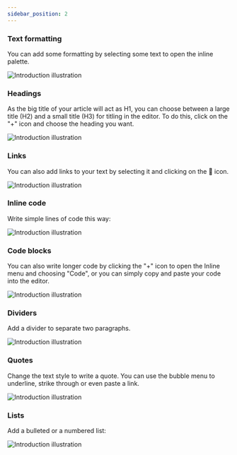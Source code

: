 ```yaml
---
sidebar_position: 2
---
```


### Text formatting

You can add some formatting by selecting some text to open the inline palette.

![Introduction illustration](/img/illustrations/bubble_menu_1.gif)

### Headings

As the big title of your article will act as H1, you can choose between a large title (H2) and a small title (H3) for titling in the editor. To do this, click on the "+" icon and choose the heading you want.

![Introduction illustration](/img/illustrations/heading.gif)

### Links

You can also add links to your text by selecting it and clicking on the 🔗 icon.

![Introduction illustration](/img/illustrations/link_1.gif)

### Inline code

Write simple lines of code this way:

![Introduction illustration](/img/illustrations/inline_code.gif)

### Code blocks

You can also write longer code by clicking the "+" icon to open the Inline menu and choosing "Code", or you can simply copy and paste your code into the editor.

![Introduction illustration](/img/illustrations/code.gif)

### Dividers

Add a divider to separate two paragraphs.

![Introduction illustration](/img/illustrations/divider.gif)

### Quotes

Change the text style to write a quote. You can use the bubble menu to underline, strike through or even paste a link.

![Introduction illustration](/img/illustrations/quote.gif)

### Lists

Add a bulleted or a numbered list:

![Introduction illustration](/img/illustrations/lists.gif)

